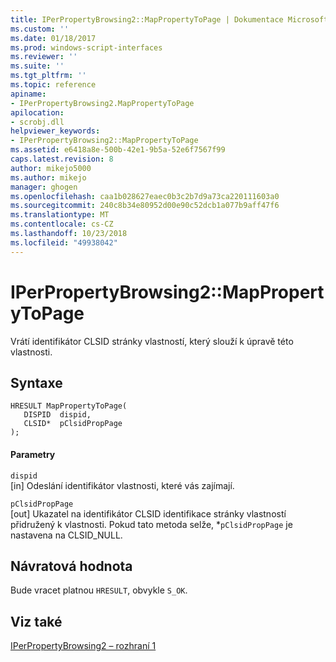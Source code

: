```yaml
---
title: IPerPropertyBrowsing2::MapPropertyToPage | Dokumentace Microsoftu
ms.custom: ''
ms.date: 01/18/2017
ms.prod: windows-script-interfaces
ms.reviewer: ''
ms.suite: ''
ms.tgt_pltfrm: ''
ms.topic: reference
apiname:
- IPerPropertyBrowsing2.MapPropertyToPage
apilocation:
- scrobj.dll
helpviewer_keywords:
- IPerPropertyBrowsing2::MapPropertyToPage
ms.assetid: e6418a8e-500b-42e1-9b5a-52e6f7567f99
caps.latest.revision: 8
author: mikejo5000
ms.author: mikejo
manager: ghogen
ms.openlocfilehash: caa1b028627eaec0b3c2b7d9a73ca220111603a0
ms.sourcegitcommit: 240c8b34e80952d00e90c52dcb1a077b9aff47f6
ms.translationtype: MT
ms.contentlocale: cs-CZ
ms.lasthandoff: 10/23/2018
ms.locfileid: "49938042"
---
```

# <a name="iperpropertybrowsing2mappropertytopage"></a>IPerPropertyBrowsing2::MapPropertyToPage
Vrátí identifikátor CLSID stránky vlastností, který slouží k úpravě této vlastnosti.  
  
## <a name="syntax"></a>Syntaxe  
  
```  
HRESULT MapPropertyToPage(  
   DISPID  dispid,  
   CLSID*  pClsidPropPage  
);  
```  
  
#### <a name="parameters"></a>Parametry  
 `dispid`  
 [in] Odeslání identifikátor vlastnosti, které vás zajímají.  
  
 `pClsidPropPage`  
 [out] Ukazatel na identifikátor CLSID identifikace stránky vlastností přidružený k vlastnosti. Pokud tato metoda selže, *`pClsidPropPage` je nastavena na CLSID_NULL.  
  
## <a name="return-value"></a>Návratová hodnota  
 Bude vracet platnou `HRESULT`, obvykle `S_OK`.  
  
## <a name="see-also"></a>Viz také  
 [IPerPropertyBrowsing2 – rozhraní 1](../../winscript/reference/iperpropertybrowsing2-interface-1.md)
